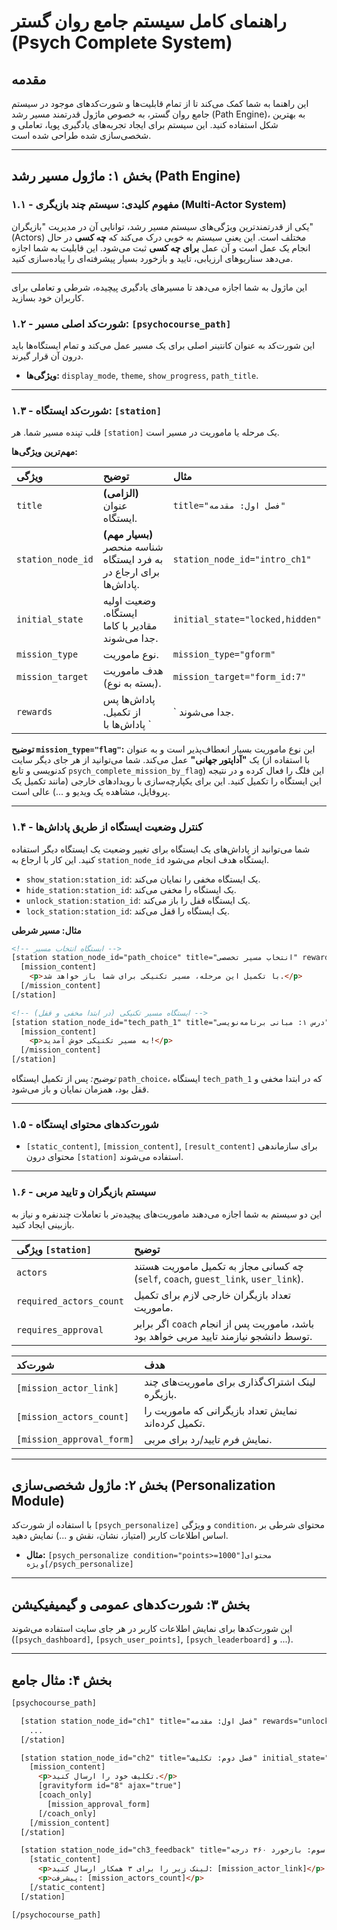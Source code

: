 # راهنمای کامل سیستم جامع روان گستر (Psych Complete System)

## مقدمه
این راهنما به شما کمک می‌کند تا از تمام قابلیت‌ها و شورت‌کدهای موجود در سیستم جامع روان گستر، به خصوص ماژول قدرتمند مسیر رشد (Path Engine)، به بهترین شکل استفاده کنید. این سیستم برای ایجاد تجربه‌های یادگیری پویا، تعاملی و شخصی‌سازی شده طراحی شده است.

---

## بخش ۱: ماژول مسیر رشد (Path Engine)

### ۱.۱ - مفهوم کلیدی: سیستم چند بازیگری (Multi-Actor System)
یکی از قدرتمندترین ویژگی‌های سیستم مسیر رشد، توانایی آن در مدیریت "بازیگران" (Actors) مختلف است. این یعنی سیستم به خوبی درک می‌کند که **چه کسی** در حال انجام یک عمل است و آن عمل **برای چه کسی** ثبت می‌شود. این قابلیت به شما اجازه می‌دهد سناریوهای ارزیابی، تایید و بازخورد بسیار پیشرفته‌ای را پیاده‌سازی کنید.

---
این ماژول به شما اجازه می‌دهد تا مسیرهای یادگیری پیچیده، شرطی و تعاملی برای کاربران خود بسازید.

### ۱.۲ - شورت‌کد اصلی مسیر: `[psychocourse_path]`
این شورت‌کد به عنوان کانتینر اصلی برای یک مسیر عمل می‌کند و تمام ایستگاه‌ها باید درون آن قرار گیرند.
*   **ویژگی‌ها:** `display_mode`, `theme`, `show_progress`, `path_title`.

---

### ۱.۳ - شورت‌کد ایستگاه: `[station]`
قلب تپنده مسیر شما. هر `[station]` یک مرحله یا ماموریت در مسیر است.

**مهم‌ترین ویژگی‌ها:**

| ویژگی | توضیح | مثال |
| :--- | :--- | :--- |
| `title` | **(الزامی)** عنوان ایستگاه. | `title="فصل اول: مقدمه"` |
| `station_node_id` | **(بسیار مهم)** شناسه منحصر به فرد ایستگاه برای ارجاع در پاداش‌ها. | `station_node_id="intro_ch1"` |
| `initial_state` | وضعیت اولیه ایستگاه. مقادیر با کاما جدا می‌شوند. | `initial_state="locked,hidden"` |
| `mission_type` | نوع ماموریت. | `mission_type="gform"` |
| `mission_target` | هدف ماموریت (بسته به نوع). | `mission_target="form_id:7"` |
| `rewards` | پاداش‌ها پس از تکمیل. پاداش‌ها با `|` جدا می‌شوند. | `rewards="add_points:50|show_station:ch2"` |

**توضیح `mission_type="flag"`:**
این نوع ماموریت بسیار انعطاف‌پذیر است و به عنوان یک **"آداپتور جهانی"** عمل می‌کند. شما می‌توانید از هر جای دیگر سایت (با استفاده از کدنویسی و تابع `psych_complete_mission_by_flag`) این فلگ را فعال کرده و در نتیجه این ایستگاه را تکمیل کنید. این برای یکپارچه‌سازی با رویدادهای خارجی (مانند تکمیل یک پروفایل، مشاهده یک ویدیو و ...) عالی است.

---

### ۱.۴ - کنترل وضعیت ایستگاه از طریق پاداش‌ها
شما می‌توانید از پاداش‌های یک ایستگاه برای تغییر وضعیت یک ایستگاه دیگر استفاده کنید. این کار با ارجاع به `station_node_id` ایستگاه هدف انجام می‌شود.

*   `show_station:station_id`: یک ایستگاه مخفی را نمایان می‌کند.
*   `hide_station:station_id`: یک ایستگاه را مخفی می‌کند.
*   `unlock_station:station_id`: یک ایستگاه قفل را باز می‌کند.
*   `lock_station:station_id`: یک ایستگاه را قفل می‌کند.

**مثال: مسیر شرطی**
```html
<!-- ایستگاه انتخاب مسیر -->
[station station_node_id="path_choice" title="انتخاب مسیر تخصصی" rewards="show_station:tech_path_1|unlock_station:tech_path_1"]
  [mission_content]
    <p>با تکمیل این مرحله، مسیر تکنیکی برای شما باز خواهد شد.</p>
  [/mission_content]
[/station]

<!-- ایستگاه مسیر تکنیکی (در ابتدا مخفی و قفل) -->
[station station_node_id="tech_path_1" title="درس ۱: مبانی برنامه‌نویسی" initial_state="locked,hidden"]
  [mission_content]
    <p>به مسیر تکنیکی خوش آمدید!</p>
  [/mission_content]
[/station]
```
*توضیح:* پس از تکمیل ایستگاه `path_choice`، ایستگاه `tech_path_1` که در ابتدا مخفی و قفل بود، همزمان نمایان و باز می‌شود.

---

### ۱.۵ - شورت‌کدهای محتوای ایستگاه
*   `[static_content]`, `[mission_content]`, `[result_content]` برای سازماندهی محتوای درون `[station]` استفاده می‌شوند.

---

### ۱.۶ - سیستم بازیگران و تایید مربی
این دو سیستم به شما اجازه می‌دهند ماموریت‌های پیچیده‌تر با تعاملات چندنفره و نیاز به بازبینی ایجاد کنید.

| ویژگی `[station]` | توضیح |
| :--- | :--- |
| `actors` | چه کسانی مجاز به تکمیل ماموریت هستند (`self`, `coach`, `guest_link`, `user_link`). |
| `required_actors_count` | تعداد بازیگران خارجی لازم برای تکمیل ماموریت. |
| `requires_approval` | اگر برابر `coach` باشد، ماموریت پس از انجام توسط دانشجو نیازمند تایید مربی خواهد بود. |

| شورت‌کد | هدف |
| :--- | :--- |
| `[mission_actor_link]` | لینک اشتراک‌گذاری برای ماموریت‌های چند بازیگره. |
| `[mission_actors_count]` | نمایش تعداد بازیگرانی که ماموریت را تکمیل کرده‌اند. |
| `[mission_approval_form]` | نمایش فرم تایید/رد برای مربی. |

---

## بخش ۲: ماژول شخصی‌سازی (Personalization Module)
با استفاده از شورت‌کد `[psych_personalize]` و ویژگی `condition`، محتوای شرطی بر اساس اطلاعات کاربر (امتیاز، نشان، نقش و ...) نمایش دهید.
*   **مثال:** `[psych_personalize condition="points>=1000"]محتوای ویژه[/psych_personalize]`

---

## بخش ۳: شورت‌کدهای عمومی و گیمیفیکیشن
این شورت‌کدها برای نمایش اطلاعات کاربر در هر جای سایت استفاده می‌شوند (`[psych_dashboard]`, `[psych_user_points]`, `[psych_leaderboard]` و ...).

---

## بخش ۴: مثال جامع
```html
[psychocourse_path]

  [station station_node_id="ch1" title="فصل اول: مقدمه" rewards="unlock_station:ch2"]
    ...
  [/station]

  [station station_node_id="ch2" title="فصل دوم: تکلیف" initial_state="locked" requires_approval="coach" rewards="show_station:ch3_feedback"]
    [mission_content]
      <p>تکلیف خود را ارسال کنید.</p>
      [gravityform id="8" ajax="true"]
      [coach_only]
        [mission_approval_form]
      [/coach_only]
    [/mission_content]
  [/station]

  [station station_node_id="ch3_feedback" title="فصل سوم: بازخورد ۳۶۰ درجه" initial_state="hidden" actors="guest_link" required_actors_count="3"]
    [static_content]
      <p>لینک زیر را برای ۳ همکار ارسال کنید: [mission_actor_link]</p>
      <p>پیشرفت: [mission_actors_count]</p>
    [/static_content]
  [/station]

[/psychocourse_path]
```
